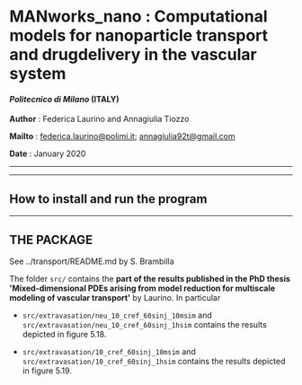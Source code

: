 # MANworks_nano : Computational models for nanoparticle transport and drugdelivery in the vascular system

#### *Politecnico di Milano* (ITALY)

**Author** : Federica Laurino and Annagiulia Tiozzo

**Mailto** :  <federica.laurino@polimi.it>; <annagiulia92t@gmail.com>

**Date**   : January 2020


-------------------------------------------------------

-------------------------------------------------------
## How to install and run the program
-------------------------------------------------------
## THE PACKAGE

See ../transport/README.md by S. Brambilla

The folder `src/` contains the **part of the results published in the PhD thesis 'Mixed-dimensional PDEs arising from
model reduction for multiscale modeling
of vascular transport'** by Laurino. In particular

- `src/extravasation/neu_10_cref_60sinj_10msim` and `src/extravasation/neu_10_cref_60sinj_1hsim` contains the results depicted in figure 5.18.

- `src/extravasation/10_cref_60sinj_10msim` and `src/extravasation/10_cref_60sinj_1hsim` contains the results depicted in figure 5.19.


